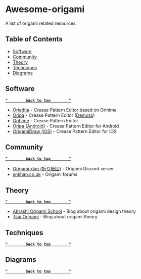 # Awesome-origami
A list of origami related resources.

## Table of Contents

- [Software](#software)
- [Community](#community)
- [Theory](#theory)
- [Techniques](#techniques)
- [Diagrams](#diagrams)

## Software

**[`^        back to top        ^`](#)**

- [Oriedita](https://oriedita.github.io) - Crease Pattern Editor based on Orihime
- [Oripa](https://github.com/oripa/oripa) - Crease Pattern Editor ([Demoss](http://google.com))
- [Orihime](http://mt777.html.xdomain.jp/) - Crease Pattern Editor
- [Oripa (Android)](https://play.google.com/store/apps/details?id=com.origamitoolbox.oripa&gl=US) - Crease Pattern Editor for Android
- [OrigamiDraw (iOS)](https://apps.apple.com/us/app/origamidraw/id1268158815) - Crease Pattern Editor for iOS

## Community

**[`^        back to top        ^`](#)**

- [Origami-dan (折り紙団)](https://disboard.org/server/553401275127955476) - Origami Discord server
- [snkhan.co.uk](https://snkhan.co.uk/forum/index.php) - Origami forums

## Theory

**[`^        back to top        ^`](#)**

- [Abrashi Origami School](https://abrashiorigami.com/) - Blog about origami design theory
- [Tsai Origami](https://origami.abstreamace.com/) - Blog about origami theory

## Techniques

**[`^        back to top        ^`](#)**


## Diagrams

**[`^        back to top        ^`](#)**

